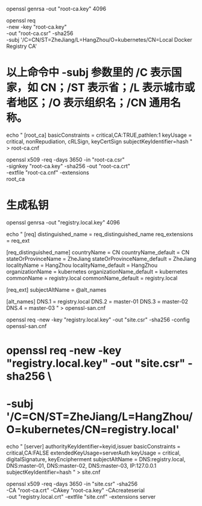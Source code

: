 openssl genrsa -out "root-ca.key" 4096

openssl req \
          -new -key "root-ca.key" \
          -out "root-ca.csr" -sha256 \
          -subj '/C=CN/ST=ZheJiang/L=HangZhou/O=kubernetes/CN=Local Docker Registry CA'
# 以上命令中 -subj 参数里的 /C 表示国家，如 CN；/ST 表示省；/L 表示城市或者地区；/O 表示组织名；/CN 通用名称。


echo "
[root_ca]
basicConstraints = critical,CA:TRUE,pathlen:1
keyUsage = critical, nonRepudiation, cRLSign, keyCertSign
subjectKeyIdentifier=hash
" > root-ca.cnf

openssl x509 -req  -days 3650  -in "root-ca.csr" \
               -signkey "root-ca.key" -sha256 -out "root-ca.crt" \
               -extfile "root-ca.cnf" -extensions \
               root_ca

# 生成私钥
openssl genrsa -out "registry.local.key" 4096

echo "
[req]
distinguished_name = req_distinguished_name
req_extensions = req_ext

[req_distinguished_name]
countryName = CN
countryName_default = CN
stateOrProvinceName = ZheJiang
stateOrProvinceName_default = ZheJiang
localityName = HangZhou
localityName_default = HangZhou
organizationName = kubernetes
organizationName_default = kubernetes
commonName = registry.local
commonName_default = registry.local

[req_ext]
subjectAltName = @alt_names

[alt_names]
DNS.1 = registry.local
DNS.2 = master-01
DNS.3 = master-02
DNS.4 = master-03
" > openssl-san.cnf

openssl req -new -key "registry.local.key" -out "site.csr" -sha256 -config openssl-san.cnf

# openssl req -new -key "registry.local.key" -out "site.csr" -sha256 \
#           -subj '/C=CN/ST=ZheJiang/L=HangZhou/O=kubernetes/CN=registry.local'

echo "
[server]
authorityKeyIdentifier=keyid,issuer
basicConstraints = critical,CA:FALSE
extendedKeyUsage=serverAuth
keyUsage = critical, digitalSignature, keyEncipherment
subjectAltName = DNS:registry.local, DNS:master-01, DNS:master-02, DNS:master-03, IP:127.0.0.1
subjectKeyIdentifier=hash
" > site.cnf

openssl x509 -req -days 3650 -in "site.csr" -sha256 \
    -CA "root-ca.crt" -CAkey "root-ca.key"  -CAcreateserial \
    -out "registry.local.crt" -extfile "site.cnf" -extensions server
